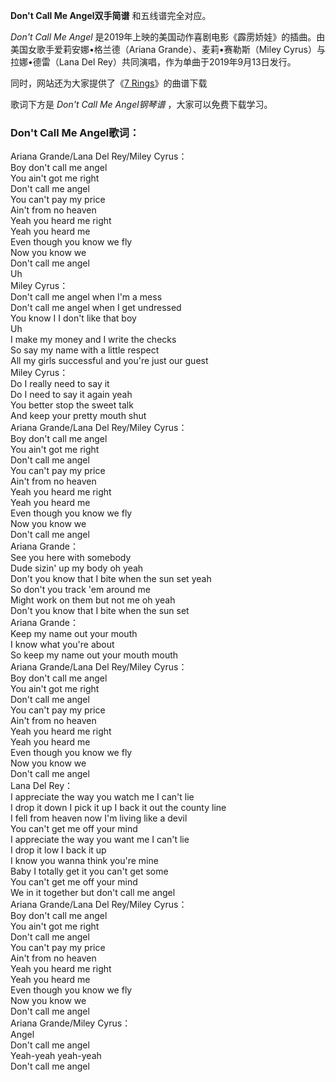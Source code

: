 

**Don't Call Me Angel双手简谱** 和五线谱完全对应。

_Don't Call Me Angel_ 是2019年上映的美国动作喜剧电影《霹雳娇娃》的插曲。由美国女歌手爱莉安娜•格兰德（Ariana
Grande）、麦莉•赛勒斯（Miley Cyrus）与拉娜•德雷（Lana Del Rey）共同演唱，作为单曲于2019年9月13日发行。

同时，网站还为大家提供了《[7 Rings](Music-10124-7-Rings-Ariana-Grande.html "7 Rings")》的曲谱下载

歌词下方是 _Don't Call Me Angel钢琴谱_ ，大家可以免费下载学习。

### Don't Call Me Angel歌词：

Ariana Grande/Lana Del Rey/Miley Cyrus：  
Boy don't call me angel  
You ain't got me right  
Don't call me angel  
You can't pay my price  
Ain't from no heaven  
Yeah you heard me right  
Yeah you heard me  
Even though you know we fly  
Now you know we  
Don't call me angel  
Uh  
Miley Cyrus：  
Don't call me angel when I'm a mess  
Don't call me angel when I get undressed  
You know I I don't like that boy  
Uh  
I make my money and I write the checks  
So say my name with a little respect  
All my girls successful and you're just our guest  
Miley Cyrus：  
Do I really need to say it  
Do I need to say it again yeah  
You better stop the sweet talk  
And keep your pretty mouth shut  
Ariana Grande/Lana Del Rey/Miley Cyrus：  
Boy don't call me angel  
You ain't got me right  
Don't call me angel  
You can't pay my price  
Ain't from no heaven  
Yeah you heard me right  
Yeah you heard me  
Even though you know we fly  
Now you know we  
Don't call me angel  
Ariana Grande：  
See you here with somebody  
Dude sizin' up my body oh yeah  
Don't you know that I bite when the sun set yeah  
So don't you track 'em around me  
Might work on them but not me oh yeah  
Don't you know that I bite when the sun set  
Ariana Grande：  
Keep my name out your mouth  
I know what you're about  
So keep my name out your mouth mouth  
Ariana Grande/Lana Del Rey/Miley Cyrus：  
Boy don't call me angel  
You ain't got me right  
Don't call me angel  
You can't pay my price  
Ain't from no heaven  
Yeah you heard me right  
Yeah you heard me  
Even though you know we fly  
Now you know we  
Don't call me angel  
Lana Del Rey：  
I appreciate the way you watch me I can't lie  
I drop it down I pick it up I back it out the county line  
I fell from heaven now I'm living like a devil  
You can't get me off your mind  
I appreciate the way you want me I can't lie  
I drop it low I back it up  
I know you wanna think you're mine  
Baby I totally get it you can't get some  
You can't get me off your mind  
We in it together but don't call me angel  
Ariana Grande/Lana Del Rey/Miley Cyrus：  
Boy don't call me angel  
You ain't got me right  
Don't call me angel  
You can't pay my price  
Ain't from no heaven  
Yeah you heard me right  
Yeah you heard me  
Even though you know we fly  
Now you know we  
Don't call me angel  
Ariana Grande/Miley Cyrus：  
Angel  
Don't call me angel  
Yeah-yeah yeah-yeah  
Don't call me angel

